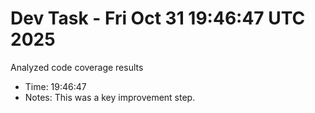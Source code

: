 # Dev Task - Fri Oct 31 19:46:47 UTC 2025
Analyzed code coverage results
- Time: 19:46:47
- Notes: This was a key improvement step.

